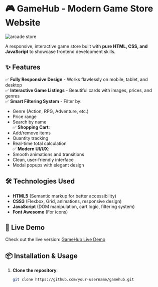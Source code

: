 # 🎮 GameHub - Modern Game Store Website

![arcade store](https://github.com/user-attachments/assets/704b79aa-0391-428f-a854-ebec0decf7b4)


A responsive, interactive game store built with **pure HTML, CSS, and JavaScript** to showcase frontend development skills.

## ✨ Features

✅ **Fully Responsive Design** - Works flawlessly on mobile, tablet, and desktop  
✅ **Interactive Game Listings** - Beautiful cards with images, prices, and genres  
✅ **Smart Filtering System** - Filter by:
   - Genre (Action, RPG, Adventure, etc.)
   - Price range
   - Search by name  
✅ **Shopping Cart**:
   - Add/remove items
   - Quantity tracking
   - Real-time total calculation  
✅ **Modern UI/UX**:
   - Smooth animations and transitions
   - Clean, user-friendly interface
   - Modal popups with elegant design  

## 🛠️ Technologies Used

- **HTML5** (Semantic markup for better accessibility)
- **CSS3** (Flexbox, Grid, animations, responsive design)
- **JavaScript** (DOM manipulation, cart logic, filtering system)
- **Font Awesome** (For icons)

## 🚀 Live Demo

Check out the live version: [GameHub Live Demo](#) <!-- Add your GitHub Pages/Netlify link here -->

## 📦 Installation & Usage

1. **Clone the repository**:
   ```bash
   git clone https://github.com/your-username/gamehub.git
